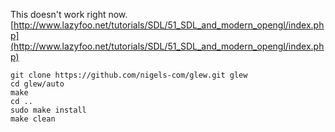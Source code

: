 This doesn't work right now.
[http://www.lazyfoo.net/tutorials/SDL/51_SDL_and_modern_opengl/index.php](http://www.lazyfoo.net/tutorials/SDL/51_SDL_and_modern_opengl/index.php)

```
git clone https://github.com/nigels-com/glew.git glew
cd glew/auto
make
cd ..
sudo make install
make clean
```
